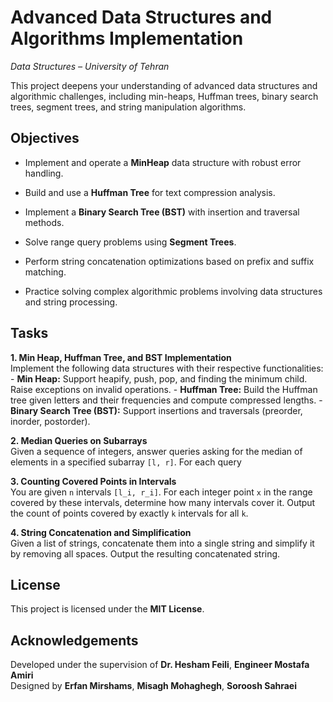 ﻿# Advanced Data Structures and Algorithms Implementation

_Data Structures – University of Tehran_

This project deepens your understanding of advanced data structures and algorithmic challenges, including min-heaps, Huffman trees, binary search trees, segment trees, and string manipulation algorithms.

## Objectives

-   Implement and operate a **MinHeap** data structure with robust error handling.
    
-   Build and use a **Huffman Tree** for text compression analysis.
    
-   Implement a **Binary Search Tree (BST)** with insertion and traversal methods.
    
-   Solve range query problems using **Segment Trees**.
    
-   Perform string concatenation optimizations based on prefix and suffix matching.
    
-   Practice solving complex algorithmic problems involving data structures and string processing.

## Tasks

**1. Min Heap, Huffman Tree, and BST Implementation**   
    Implement the following data structures with their respective functionalities:   
    -   **Min Heap:** Support heapify, push, pop, and finding the minimum child. Raise exceptions on invalid operations.
    -   **Huffman Tree:** Build the Huffman tree given letters and their frequencies and compute compressed lengths.
    -   **Binary Search Tree (BST):** Support insertions and traversals (preorder, inorder, postorder).
    

**2. Median Queries on Subarrays**   
    Given a sequence of integers, answer queries asking for the median of elements in a specified subarray `[l, r]`. For each query    

**3. Counting Covered Points in Intervals**    
    You are given `n` intervals `[l_i, r_i]`. For each integer point `x` in the range covered by these intervals, determine how many intervals cover it. Output the count of points covered by exactly `k` intervals for all `k`.

**4. String Concatenation and Simplification**   
    Given a list of strings, concatenate them into a single string and simplify it by removing all spaces. Output the resulting concatenated string.

    

## License

This project is licensed under the **MIT License**.

## Acknowledgements

Developed under the supervision of **Dr. Hesham Feili**, **Engineer Mostafa Amiri**  
Designed by **Erfan Mirshams**, **Misagh Mohaghegh**, **Soroosh Sahraei**  








